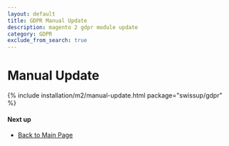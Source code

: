 ```yaml
---
layout: default
title: GDPR Manual Update
description: magento 2 gdpr module update
category: GDPR
exclude_from_search: true
---
```


# Manual Update

{% include installation/m2/manual-update.html package="swissup/gdpr" %}

#### Next up

 -  [Back to Main Page](/m2/extensions/gdpr/)
